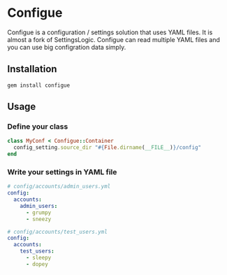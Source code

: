 # Configue
Configue is a configuration / settings solution that uses YAML files.
It is almost a fork of SettingsLogic.
Configue can read multiple YAML files and you can use big configration data
simply.

## Installation
```
gem install configue
```

## Usage
### Define your class
```ruby
class MyConf < Configue::Container
  config_setting.source_dir "#{File.dirname(__FILE__)}/config"
end
```

### Write your settings in YAML file
```yaml
# config/accounts/admin_users.yml
config:
  accounts:
    admin_users:
      - grumpy
      - sneezy
```
```yaml
# config/accounts/test_users.yml
config:
  accounts:
    test_users:
      - sleepy
      - dopey
```
    
